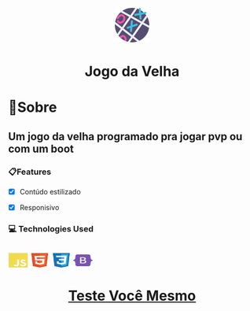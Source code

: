 <p align="center"><img src="images/jogo-da-velha.png" width="70px" height="70px"></p>
<h1 align="center" ><b>Jogo da Velha</b></h1><div>

<h1>🚀Sobre</h1>
    <h2>Um jogo da velha programado pra jogar pvp ou com um boot</h2>

### 📋Features

- [x] Contúdo estilizado
- [x] Responisivo
   
     
### 💻 Technologies Used 
 <div style="display: inline_block"><br>
  <img align="center" alt="Nelson-Js" height="30" width="40" src="https://raw.githubusercontent.com/devicons/devicon/master/icons/javascript/javascript-plain.svg">
  <img align="center" alt="Nelson-HTML" height="30" width="40" src="https://raw.githubusercontent.com/devicons/devicon/master/icons/html5/html5-original.svg">
  <img align="center" alt="Nelson-CSS" height="30" width="40" src="https://raw.githubusercontent.com/devicons/devicon/master/icons/css3/css3-original.svg">
     <img align="center" alt="Nelson-Js" height="30" width="40" src="https://raw.githubusercontent.com/devicons/devicon/master/icons/bootstrap/bootstrap-plain.svg">
</div>

    
<h1 align="center"><a href="https://nelson-dominici.github.io/jogo-da-velha"/>Teste Você Mesmo</a></p></h1>
    
